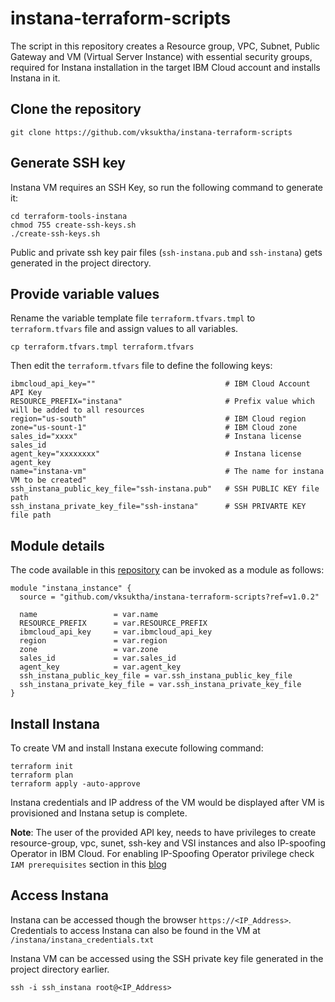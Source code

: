 # instana-terraform-scripts 

The script in this repository creates a Resource group, VPC, Subnet, Public Gateway and VM (Virtual Server Instance) with essential security groups, required for Instana installation in the target IBM Cloud account and installs Instana in it.

## Clone the repository
```
git clone https://github.com/vksuktha/instana-terraform-scripts
```
## Generate SSH key 
Instana VM requires an SSH Key, so run the following command to generate it:

```
cd terraform-tools-instana
chmod 755 create-ssh-keys.sh
./create-ssh-keys.sh
```
Public and private ssh key pair files (`ssh-instana.pub` and `ssh-instana`) gets generated in the project directory.

## Provide variable values
Rename the variable template file `terraform.tfvars.tmpl` to `terraform.tfvars` file and assign values to all variables.
```
cp terraform.tfvars.tmpl terraform.tfvars
```
Then edit the `terraform.tfvars` file to define the following keys:
```
ibmcloud_api_key=""                             # IBM Cloud Account API Key
RESOURCE_PREFIX="instana"                       # Prefix value which will be added to all resources
region="us-south"                               # IBM Cloud region 
zone="us-sount-1"                               # IBM Cloud zone
sales_id="xxxx"                                 # Instana license sales_id
agent_key="xxxxxxxx"                            # Instana license agent_key
name="instana-vm"                               # The name for instana VM to be created"
ssh_instana_public_key_file="ssh-instana.pub"   # SSH PUBLIC KEY file path
ssh_instana_private_key_file="ssh-instana"      # SSH PRIVARTE KEY file path
```

## Module details
The code available in this [repository](https://github.com/vksuktha/instana-terraform-scripts) can be invoked as a module as follows: 
```
module "instana_instance" {
  source = "github.com/vksuktha/instana-terraform-scripts?ref=v1.0.2"

  name                 = var.name
  RESOURCE_PREFIX      = var.RESOURCE_PREFIX
  ibmcloud_api_key     = var.ibmcloud_api_key
  region               = var.region
  zone                 = var.zone
  sales_id             = var.sales_id
  agent_key            = var.agent_key
  ssh_instana_public_key_file = var.ssh_instana_public_key_file
  ssh_instana_private_key_file = var.ssh_instana_private_key_file
}
```


## Install Instana
To create VM and install Instana execute following command:
```
terraform init
terraform plan
terraform apply -auto-approve
```

Instana credentials and IP address of the VM would be displayed after VM is provisioned and Instana setup is complete.

**Note**: The user of the provided API key, needs to have privileges to create resource-group, vpc, sunet, ssh-key and VSI instances and also IP-spoofing Operator in IBM Cloud. For enabling IP-Spoofing Operator privilege check `IAM prerequisites` section in this [blog](https://www.ibm.com/cloud/blog/network-function-virtualization-nfv-using-vpc-routing)

## Access Instana

Instana can be accessed though the browser `https://<IP_Address>`. Credentials to access Instana can also be found in the VM at `/instana/instana_credentials.txt`

Instana VM can be accessed using the SSH private key file generated in the project directory earlier.
```
ssh -i ssh_instana root@<IP_Address>
```
